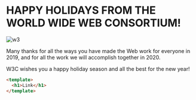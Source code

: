 # HAPPY HOLIDAYS FROM THE WORLD WIDE WEB CONSORTIUM!

<img src="https://www.w3.org/comm/assets/graphics/EOY/EOY2019-mail.png" alt="w3"/>

Many thanks for all the ways you have made the Web work for everyone in 2019,
and for all the work we will accomplish together in 2020.

W3C wishes you a happy holiday season
and all the best for the new year!

```html
<template>
  <h1>Link</h1>
</template>
```
